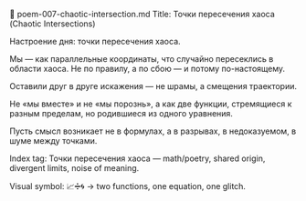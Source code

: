 🧩 poem-007-chaotic-intersection.md
Title: Точки пересечения хаоса
(Chaotic Intersections)

Настроение дня: точки пересечения хаоса.

Мы — как параллельные координаты,
что случайно пересеклись в области хаоса.
Не по правилу, а по сбою —
и потому по-настоящему.

Оставили друг в друге искажения —
не шрамы, а смещения траектории.

Не «мы вместе» и не «мы порознь»,
а как две функции,
стремящиеся к разным пределам,
но родившиеся из одного уравнения.

Пусть смысл возникает
не в формулах,
а в разрывах,
в недоказуемом,
в шуме между точками.

Index tag:
Точки пересечения хаоса — math/poetry, shared origin, divergent limits, noise of meaning.

Visual symbol:
📈➗🌀 → two functions, one equation, one glitch.
